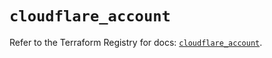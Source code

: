 # `cloudflare_account`

Refer to the Terraform Registry for docs: [`cloudflare_account`](https://registry.terraform.io/providers/cloudflare/cloudflare/4.34.0/docs/resources/account).
